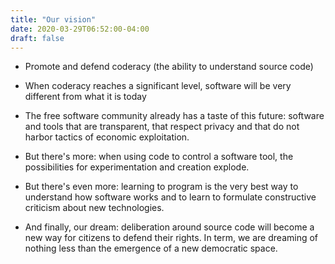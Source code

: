 ```yaml
---
title: "Our vision"
date: 2020-03-29T06:52:00-04:00
draft: false
---
```


* Promote and defend coderacy (the ability to understand source code)

* When coderacy reaches a significant level, software will be very different 
    from what it is today

* The free software community already has a taste of this future: software and 
tools that are transparent, that respect privacy and that do not harbor tactics of
economic exploitation.

* But there's more: when using code to control a software tool, 
the possibilities for experimentation and creation explode.

* But there's even more: learning to program is the very best way to understand
how software works and to learn to formulate constructive criticism about new technologies.

* And finally, our dream: deliberation around source code will become a new way for citizens to defend their rights.
In term, we are dreaming of nothing less than the emergence of a new democratic space.

